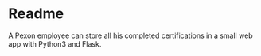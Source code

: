 # Readme
A Pexon employee can store all his completed certifications in a small web app with Python3 and Flask.
